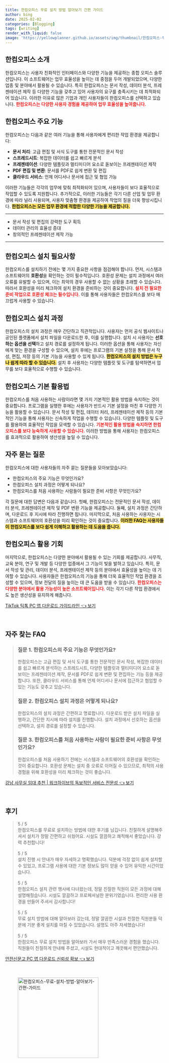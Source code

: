 ```yaml
---
title: 한컴오피스 무료 설치 방법 알아보기 간편 가이드
author: bing
date: 2025-02-02
categories: [Blogging]
tags: [writing]
render_with_liquid: false
image: 'https://yellowplanner.github.io/assets/img/thumbnail/한컴오피스-무료-설치-방법-알아보기-간편-가이드.webp'
---
```



<h2 id='한컴오피스_소개'>한컴오피스 소개</h2>

<p>한컴오피스는 사용자 친화적인 인터페이스와 다양한 기능을 제공하는 종합 오피스 솔루션입니다. 이 소프트웨어는 업무 효율성을 높이는 데 중점을 두어 개발되었으며, 다양한 업종 및 분야에서 활용될 수 있습니다. 특히 한컴오피스는 문서 작성, 데이터 분석, 프레젠테이션 제작 등 다양한 기능을 갖추고 있어 사용자의 요구를 충족시키는 데 최적화되어 있습니다. 이러한 이유로 많은 기업과 개인 사용자들이 한컴오피스를 선택하고 있습니다. <b><span style="color: #ee2323;">한컴오피스는 다양한 사용자 경험을 제공하여 업무 효율성을 높여줍니다.</span></b></p>

<h2 id='한컴오피스_주요_기능'>한컴오피스 주요 기능</h2>

<p>한컴오피스는 다음과 같은 여러 기능을 통해 사용자에게 편리한 작업 환경을 제공합니다:</p>

<ul>
    <li><b>문서 처리</b>: 고급 편집 및 서식 도구를 통한 전문적인 문서 작성</li>
    <li><b>스프레드시트</b>: 복잡한 데이터를 쉽고 빠르게 분석</li>
    <li><b>프레젠테이션</b>: 다양한 템플릿과 멀티미디어 요소로 돋보이는 프레젠테이션 제작</li>
    <li><b>PDF 편집 및 변환</b>: 문서를 PDF로 쉽게 변환 및 편집</li>
    <li><b>클라우드 서비스</b>: 언제 어디서나 문서에 접근 및 협업 가능</li>
</ul>

<p>이러한 기능들은 각각의 업무에 맞춰 최적화되어 있으며, 사용자들이 보다 효율적으로 작업할 수 있도록 지원합니다. 추가적으로, 이러한 기능들은 각기 다른 산업 및 업무 환경에 따라 널리 사용되며, 사용자 맞춤형 환경을 제공하여 작업의 질을 더욱 향상시킵니다. <b><span style="background-color: #ffe066;">한컴오피스는 모든 업무 환경에 적합한 다양한 기능을 제공합니다.</span></b></p>

<hr />

<ul>
    <li>문서 작성 및 편집의 강력한 도구 획득</li>
    <li>데이터 관리의 효율성 증대</li>
    <li>창의적인 프레젠테이션 제작 가능</li>
</ul>

<hr />

<h2 id='한컴오피스_설치_필요사항'>한컴오피스 설치 필요사항</h2>

<p>한컴오피스를 설치하기 전에는 몇 가지 중요한 사항을 점검해야 합니다. 먼저, 시스템과 소프트웨어의 <b>호환성</b>을 확인하는 것이 필수적입니다. 호환성 문제는 설치 과정에서 여러 오류를 유발할 수 있으며, 이는 최악의 경우 사용할 수 없는 상황을 초래할 수 있습니다. 따라서 호환성을 미리 체크하여 설치 환경을 준비하는 것이 중요합니다. <b><span style="color: #ee2323;">설치 전 필요한 준비 작업으로 호환성 체크는 필수입니다.</span></b> 이를 통해 사용자들은 한컴오피스를 보다 매끄럽게 사용할 수 있습니다.</p>

<h2 id='한컴오피스_설치_과정'>한컴오피스 설치 과정</h2>

<p>한컴오피스의 설치 과정은 매우 간단하고 직관적입니다. 사용자는 먼저 공식 웹사이트나 공인된 플랫폼에서 설치 파일을 다운로드한 후, 이를 실행합니다. 설치 시 사용자는 <b>선호하는 옵션을 선택</b>하고 설치 경로를 설정하게 됩니다. 이러한 옵션을 통해 사용자는 자신에게 맞는 환경을 구성할 수 있으며, 설치 후에는 프로그램의 기본 설정을 통해 문서 작성, 편집, 저장 등의 기본 기능을 사용할 수 있게 됩니다. <b><span style="background-color: #ffe066;">한컴오피스의 설치 방법은 누구나 쉽게 따라 할 수 있습니다.</span></b> 설치 후 사용자는 다양한 템플릿 및 도구를 탐색하면서 업무를 보다 효율적으로 수행할 수 있습니다.</p>

<h2 id='한컴오피스_기본_활용법'>한컴오피스 기본 활용법</h2>

<p>한컴오피스를 처음 사용하는 사람이라면 몇 가지 기본적인 활용 방법을 숙지하는 것이 중요합니다. 프로그램을 실행한 후에는 사용자가 반드시 기본 설정을 마친 후 다양한 기능을 활용할 수 있습니다. 문서 작성 및 편집, 데이터 처리, 프레젠테이션 제작 등의 기본적인 기능을 통해 사용자는 신속하게 작업을 수행할 수 있습니다. 다양한 템플릿 및 도구를 활용하여 효율적인 작업을 모색할 수 있습니다. <b><span style="color: #ee2323;">기본적인 활용 방법을 숙지하면 한컴오피스를 보다 능숙하게 사용할 수 있습니다.</span></b> 이러한 방법을 통해 사용자는 한컴오피스를 효과적으로 활용하여 생산성을 높일 수 있습니다.</p>

<h2 id='자주_묻는_질문'>자주 묻는 질문</h2>

<p>한컴오피스에 대한 사용자들의 자주 묻는 질문들을 모아보았습니다:</p>

<ul>
    <li>한컴오피스의 주요 기능은 무엇인가요?</li>
    <li>한컴오피스 설치 과정은 어떻게 되나요?</li>
    <li>한컴오피스를 처음 사용하는 사람들이 필요한 준비 사항은 무엇인가요?</li>
</ul>

<p>각 질문에 대한 답변은 다음과 같습니다. 첫째, 한컴오피스는 전문적인 문서 작성, 데이터 분석, 프레젠테이션 제작 및 PDF 변환 기능을 제공합니다. 둘째, 설치 과정은 간단하며, 다운로드 후 지시에 따라 진행하면 됩니다. 마지막으로, 처음 사용하는 사용자는 시스템과 소프트웨어의 호환성을 미리 확인하는 것이 중요합니다. <b><span style="background-color: #ffe066;">이러한 FAQ는 사용자들이 한컴오피스를 보다 쉽게 이해하고 활용하는 데 도움을 줍니다.</span></b></p>

<h2 id='한컴오피스_활용_기회'>한컴오피스 활용 기회</h2>

<p>마지막으로, 한컴오피스는 다양한 분야에서 활용될 수 있는 기회를 제공합니다. 사무직, 교육 분야, 연구 및 개발 등 다양한 업종에서 그 기능이 빛을 발하고 있습니다. 특히, 문서 작성 및 관리, 데이터 분석, 프레젠테이션 제작 등의 분야에서 효율성을 높이는 데 기여할 수 있습니다. 사용자들은 한컴오피스의 기능을 통해 더욱 효율적인 작업 환경을 조성할 수 있으며, 정보 전달의 질을 높이는 데 큰 도움을 받을 수 있습니다. <b><span style="color: #ee2323;">한컴오피스는 다양한 분야에서 활용 가능성이 높은 소프트웨어입니다.</span></b> 이는 각기 다른 작업 환경에서도 높은 생산성을 유지하게 해줍니다.</p>


<p><a class="click-button" title="TikTok 틱톡 PC 앱 다운로드 가이드라인" href="https://yellowplanner.github.io/posts/TikTok-%ED%8B%B1%ED%86%A1-PC-%EC%95%B1-%EB%8B%A4%EC%9A%B4%EB%A1%9C%EB%93%9C-%EA%B0%80%EC%9D%B4%EB%93%9C%EB%9D%BC%EC%9D%B8/" rel="dofollow">TikTok 틱톡 PC 앱 다운로드 가이드라인 👈 보기</a></p><br>
<h2 id='자주_찾는_FAQ'>자주 찾는 FAQ</h2>
<div itemscope="" itemtype="https://schema.org/FAQPage"> 
<blockquote> 
<div itemscope="" itemprop="mainEntity" itemtype="https://schema.org/Question"> 
<h3 itemprop="name">질문 1. 한컴오피스의 주요 기능은 무엇인가요?</h3> 
<div itemscope="" itemprop="acceptedAnswer" itemtype="https://schema.org/Answer"> 
<span itemprop="text"> 
<p>한컴오피스는 고급 편집 및 서식 도구를 통한 전문적인 문서 작성, 복잡한 데이터를 쉽고 빠르게 분석하는 스프레드시트, 다양한 템플릿과 멀티미디어 요소로 돋보이는 프레젠테이션 제작, 문서를 PDF로 쉽게 변환 및 편집하는 기능 등을 제공합니다. 또한, 클라우드 서비스를 통해 언제 어디서나 문서에 접근하고 협업할 수 있는 기능도 갖추고 있습니다.</p> 
</span> 
</div> 
</div> 
<div itemscope="" itemprop="mainEntity" itemtype="https://schema.org/Question"> 
<h3 itemprop="name">질문 2. 한컴오피스 설치 과정은 어떻게 되나요?</h3> 
<div itemscope="" itemprop="acceptedAnswer" itemtype="https://schema.org/Answer"> 
<span itemprop="text"> 
<p>한컴오피스의 설치 과정은 간편하고 명료합니다. 다운로드 받은 설치 파일을 실행하고, 간단한 지시에 따라 설치를 진행합니다. 설치 과정에서 선호하는 옵션을 선택하고, 설치 경로를 설정할 수 있습니다.</p> 
</span> 
</div> 
</div> 
<div itemscope="" itemprop="mainEntity" itemtype="https://schema.org/Question"> 
<h3 itemprop="name">질문 3. 한컴오피스를 처음 사용하는 사람이 필요한 준비 사항은 무엇인가요?</h3> 
<div itemscope="" itemprop="acceptedAnswer" itemtype="https://schema.org/Answer"> 
<span itemprop="text"> 
<p>한컴오피스를 처음 사용하기 전에는 시스템과 소프트웨어의 호환성을 확인하는 것이 중요합니다. 호환성 문제는 설치 중 오류로 이어질 수 있으므로, 최적의 사용 경험을 위해 호환성을 미리 체크하는 것이 좋습니다.</p> 
</span> 
</div> 
</div> 
</blockquote> 
</div>
<p><a class="click-button" title="강남 사무실 임대 추천 | 워크하이브의 독보적인 서비스 전문성" href="https://yellowplanner.github.io/posts/%EA%B0%95%EB%82%A8-%EC%82%AC%EB%AC%B4%EC%8B%A4-%EC%9E%84%EB%8C%80-%EC%B6%94%EC%B2%9C-%EC%9B%8C%ED%81%AC%ED%95%98%EC%9D%B4%EB%B8%8C%EC%9D%98-%EB%8F%85%EB%B3%B4%EC%A0%81%EC%9D%B8-%EC%84%9C%EB%B9%84%EC%8A%A4-%EC%A0%84%EB%AC%B8%EC%84%B1/" rel="dofollow">강남 사무실 임대 추천 | 워크하이브의 독보적인 서비스 전문성 👈 보기</a></p><br>
<h2 id='후기'>후기</h2>
<div itemscope itemtype="https://schema.org/Product">
  <blockquote>
  <div itemprop="review" itemscope itemtype="https://schema.org/Review">
      <div itemprop="reviewRating" itemscope itemtype="https://schema.org/Rating"> <span itemprop="ratingValue">5</span> / <span itemprop="bestRating">5</span> </div>
      <span itemprop="reviewBody">한컴오피스를 무료로 설치하는 방법에 대한 후기를 남깁니다. 친절하게 설명해주셔서 설치가 정말 간편하고 쉬웠어요. 시설도 깔끔하고 쾌적해서 좋았습니다. 강력 추천합니다!</span>
  </div>
  <br>
  <div itemprop="review" itemscope itemtype="https://schema.org/Review">
      <div itemprop="reviewRating" itemscope itemtype="https://schema.org/Rating"> <span itemprop="ratingValue">5</span> / <span itemprop="bestRating">5</span> </div>
      <span itemprop="reviewBody">설치 진행 시 안내가 매우 자세하고 명확했습니다. 덕분에 걱정 없이 쉽게 설치할 수 있었고, 프로그램 사용에 대한 기본 정보도 많이 얻을 수 있어 유익한 시간이었습니다.</span>
  </div>
  <br>
  <div itemprop="review" itemscope itemtype="https://schema.org/Review">
      <div itemprop="reviewRating" itemscope itemtype="https://schema.org/Rating"> <span itemprop="ratingValue">5</span> / <span itemprop="bestRating">5</span> </div>
      <span itemprop="reviewBody">한컴오피스 설치 관련 행사에 다녀왔는데, 정말 친절한 직원이 모든 과정에 대해 설명해줬습니다. 시설도 깔끔하고 프로페셔널한 분위기였습니다. 편리한 사용 환경을 만들어 주셔서 감사합니다!</span>
  </div>
  <br>
  <div itemprop="review" itemscope itemtype="https://schema.org/Review">
      <div itemprop="reviewRating" itemscope itemtype="https://schema.org/Rating"> <span itemprop="ratingValue">5</span> / <span itemprop="bestRating">5</span> </div>
      <span itemprop="reviewBody">무료 설치 방법에 대해 알아보러 갔는데, 정말 깔끔한 시설과 친절한 직원분들 덕분에 기분 좋게 설치를 마칠 수 있었습니다. 설명도 아주 자세했습니다!</span>
  </div>
  <br>
  <div itemprop="review" itemscope itemtype="https://schema.org/Review">
      <div itemprop="reviewRating" itemscope itemtype="https://schema.org/Rating"> <span itemprop="ratingValue">5</span> / <span itemprop="bestRating">5</span> </div>
      <span itemprop="reviewBody">한컴오피스 무료 설치 방법을 알아보러 가서 매우 만족스러운 경험을 했습니다. 직원들이 친절하게 안내해 주셨고, 시설도 현대적이고 깨끗해서 편안했습니다.</span>
  </div>
  </blockquote>
</div>
<p><a class="click-button" title="안전신문고 PC 앱 다운로드 신뢰성 확보" href="https://yellowplanner.github.io/posts/%EC%95%88%EC%A0%84%EC%8B%A0%EB%AC%B8%EA%B3%A0-PC-%EC%95%B1-%EB%8B%A4%EC%9A%B4%EB%A1%9C%EB%93%9C-%EC%8B%A0%EB%A2%B0%EC%84%B1-%ED%99%95%EB%B3%B4/" rel="dofollow">안전신문고 PC 앱 다운로드 신뢰성 확보 👈 보기</a></p><br>
<figure class="image"><img src="https://yellowplanner.github.io/assets/img/thumbnail/한컴오피스-무료-설치-방법-알아보기-간편-가이드.webp" alt="한컴오피스-무료-설치-방법-알아보기-간편-가이드" width="256" height="256"></figure>